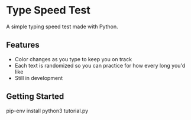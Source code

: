 # Type Speed Test

A simple typing speed test made with Python. 

## Features

- Color changes as you type to keep you on track
- Each text is randomized so you can practice for how every long you'd like
- Still in development

## Getting Started

pip-env install
python3 tutorial.py



